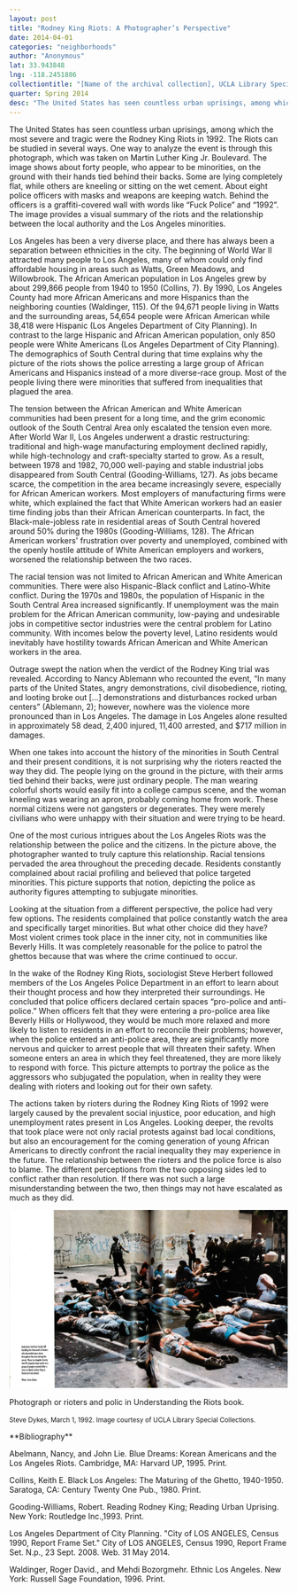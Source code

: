 ```yaml
---
layout: post
title: "Rodney King Riots: A Photographer’s Perspective"
date: 2014-04-01
categories: "neighborhoods"
author: "Anonymous"
lat: 33.943848
lng: -118.2451886
collectiontitle: "[Name of the archival collection], UCLA Library Special Collections"
quarter: Spring 2014
desc: "The United States has seen countless urban uprisings, among which the most severe and tragic were the Rodney King Riots in 1992. The Riots can be studied in several ways. One way to analyze the event is through this photograph, which was taken on Martin Luther King Jr. Boulevard. The image shows about forty people, who appear to be minorities, on the ground with their hands tied behind their backs. Some are lying completely flat, while others are kneeling or sitting on the wet cement. About eight police officers with masks and weapons are keeping watch. Behind the officers is a graffiti-covered wall with words like “Fuck Police” and “1992”. The image provides a visual summary of the riots and the relationship between the local authority and the Los Angeles minorities."
---
```

The United States has seen countless urban uprisings, among which the most severe and tragic were the Rodney King Riots in 1992. The Riots can be studied in several ways. One way to analyze the event is through this photograph, which was taken on Martin Luther King Jr. Boulevard. The image shows about forty people, who appear to be minorities, on the ground with their hands tied behind their backs. Some are lying completely flat, while others are kneeling or sitting on the wet cement. About eight police officers with masks and weapons are keeping watch. Behind the officers is a graffiti-covered wall with words like “Fuck Police” and “1992”. The image provides a visual summary of the riots and the relationship between the local authority and the Los Angeles minorities.

Los Angeles has been a very diverse place, and there has always been a separation between ethnicities in the city. The beginning of World War II attracted many people to Los Angeles, many of whom could only find affordable housing in areas such as Watts, Green Meadows, and Willowbrook. The African American population in Los Angeles grew by about 299,866 people from 1940 to 1950 (Collins, 7). By 1990, Los Angeles County had more African Americans and more Hispanics than the neighboring counties (Waldinger, 115). Of the 94,671 people living in Watts and the surrounding areas, 54,654 people were African American while 38,418 were Hispanic (Los Angeles Department of City Planning). In contrast to the large Hispanic and African American population, only 850 people were White Americans (Los Angeles Department of City Planning). The demographics of South Central during that time explains why the picture of the riots shows the police arresting a large group of African Americans and Hispanics instead of a more diverse-race group. Most of the people living there were minorities that suffered from inequalities that plagued the area.

The tension between the African American and White American communities had been present for a long time, and the grim economic outlook of the South Central Area only escalated the tension even more. After World War II, Los Angeles underwent a drastic restructuring: traditional and high-wage manufacturing employment declined rapidly, while high-technology and craft-specialty started to grow. As a result, between 1978 and 1982, 70,000 well-paying and stable industrial jobs disappeared from South Central (Gooding-Williams, 127). As jobs became scarce, the competition in the area became increasingly severe, especially for African American workers. Most employers of manufacturing firms were white, which explained the fact that White American workers had an easier time finding jobs than their African American counterparts. In fact, the Black-male-jobless rate in residential areas of South Central hovered around 50% during the 1980s (Gooding-Williams, 128). The African American workers' frustration over poverty and unemployed, combined with the openly hostile attitude of White American employers and workers, worsened the relationship between the two races.

The racial tension was not limited to African American and White American communities. There were also Hispanic-Black conflict and Latino-White conflict. During the 1970s and 1980s, the population of Hispanic in the South Central Area increased significantly. If unemployment was the main problem for the African American community, low-paying and undesirable jobs in competitive sector industries were the central problem for Latino community. With incomes below the poverty level, Latino residents would inevitably have hostility towards African American and White American workers in the area.

Outrage swept the nation when the verdict of the Rodney King trial was revealed. According to Nancy Ablemann who recounted the event, “In many parts of the United States, angry demonstrations, civil disobedience, rioting, and looting broke out [...] demonstrations and disturbances rocked urban centers” (Ablemann, 2); however, nowhere was the violence more pronounced than in Los Angeles. The damage in Los Angeles alone resulted in approximately 58 dead, 2,400 injured, 11,400 arrested, and $717 million in damages.

When one takes into account the history of the minorities in South Central and their present conditions, it is not surprising why the rioters reacted the way they did. The people lying on the ground in the picture, with their arms tied behind their backs, were just ordinary people. The man wearing colorful shorts would easily fit into a college campus scene, and the woman kneeling was wearing an apron, probably coming home from work. These normal citizens were not gangsters or degenerates. They were merely civilians who were unhappy with their situation and were trying to be heard.

One of the most curious intrigues about the Los Angeles Riots was the relationship between the police and the citizens. In the picture above, the photographer wanted to truly capture this relationship. Racial tensions pervaded the area throughout the preceding decade. Residents constantly complained about racial profiling and believed that police targeted minorities. This picture supports that notion, depicting the police as authority figures attempting to subjugate minorities.

Looking at the situation from a different perspective, the police had very few options. The residents complained that police constantly watch the area and specifically target minorities. But what other choice did they have? Most violent crimes took place in the inner city, not in communities like Beverly Hills. It was completely reasonable for the police to patrol the ghettos because that was where the crime continued to occur.

In the wake of the Rodney King Riots, sociologist Steve Herbert followed members of the Los Angeles Police Department in an effort to learn about their thought process and how they interpreted their surroundings. He concluded that police officers declared certain spaces “pro-police and anti-police.” When officers felt that they were entering a pro-police area like Beverly Hills or Hollywood, they would be much more relaxed and more likely to listen to residents in an effort to reconcile their problems; however, when the police entered an anti-police area, they are significantly more nervous and quicker to arrest people that will threaten their safety. When someone enters an area in which they feel threatened, they are more likely to respond with force. This picture attempts to portray the police as the aggressors who subjugated the population, when in reality they were dealing with rioters and looking out for their own safety.

The actions taken by rioters during the Rodney King Riots of 1992 were largely caused by the prevalent social injustice, poor education, and high unemployment rates present in Los Angeles. Looking deeper, the revolts that took place were not only racial protests against bad local conditions, but also an encouragement for the coming generation of young African Americans to directly confront the racial inequality they may experience in the future. The relationship between the rioters and the police force is also to blame. The different perceptions from the two opposing sides led to conflict rather than resolution. If there was not such a large misunderstanding between the two, then things may not have escalated as much as they did.


<img src='../images/understanding_the_riots.jpg' alt='[Los Angeles County sheriff&#39;s deputies keep watch  on a group of people arrested after looting a store. Suspects are mostly laying face down with their hands tied behind their back, a few are kneeling. The wall in the background has graffiti.]'>
<figcaption><p>Photograph or rioters and polic in Understanding the Riots book.</p><p><small>Steve Dykes, March 1, 1992. Image courtesy of UCLA Library Special Collections.</small></p>
<section id="categories" markdown="1">
**Bibliography**

Abelmann, Nancy, and John Lie. Blue Dreams: Korean Americans and the Los Angeles Riots. Cambridge, MA: Harvard UP, 1995. Print.

Collins, Keith E. Black Los Angeles: The Maturing of the Ghetto, 1940-1950. Saratoga, CA: Century Twenty One Pub., 1980. Print.

Gooding-Williams, Robert. Reading Rodney King; Reading Urban Uprising. New York: Routledge Inc.,1993. Print.

Los Angeles Department of City Planning. &quot;City of LOS ANGELES, Census 1990, Report Frame Set.&quot; City of LOS ANGELES, Census 1990, Report Frame Set. N.p., 23 Sept. 2008. Web. 31 May 2014.

Waldinger, Roger David., and Mehdi Bozorgmehr. Ethnic Los Angeles. New York: Russell Sage Foundation, 1996. Print.


</section>